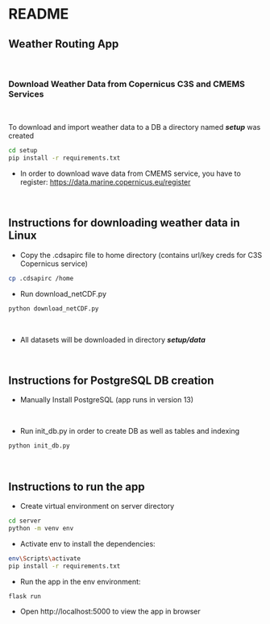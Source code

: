 # README #

## Weather Routing App ##
<br>

### Download Weather Data from Copernicus C3S and CMEMS Services ###
<br>

To download and import weather data to a DB a directory named <i><b>setup</i></b> was created

```bash
cd setup
pip install -r requirements.txt 
```

* In order to download wave data from CMEMS service, you have to register: 
https://data.marine.copernicus.eu/register

<br>


## Instructions for downloading weather data in Linux ##

* Copy the .cdsapirc file to home directory (contains url/key creds for C3S Copernicus service)

```bash
cp .cdsapirc /home
```

* Run download_netCDF.py
```bash
python download_netCDF.py
```
<br>

* All datasets will be downloaded in directory <i><b>setup/data</i></b> 

<br>

## Instructions for PostgreSQL DB creation ##

* Manually Install PostgreSQL (app runs in version 13)
</br>

* Run init_db.py in order to create DB as well as tables and indexing

```bash
python init_db.py
```

</br>

## Instructions to run the app ##

* Create virtual environment on server directory

```bash
cd server
python -m venv env
```

* Activate env to install the dependencies:

```bash
env\Scripts\activate
pip install -r requirements.txt 
```

* Run the app in the env environment:

```bash
flask run
```

* Open http://localhost:5000 to view the app in browser

</br>

